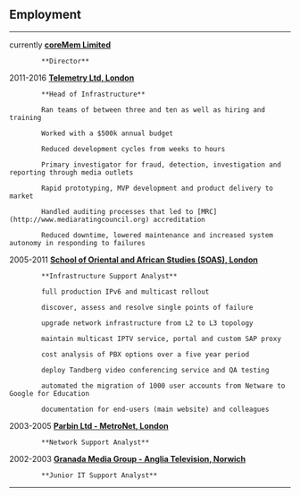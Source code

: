 ## Employment

----------- ------------------------------------------------------------------
currently   **[coreMem Limited](https://coremem.com)**

            **Director**

2011-2016   **[Telemetry Ltd, London](https://telemetry.com)**

            **Head of Infrastructure**

            Ran teams of between three and ten as well as hiring and training

            Worked with a $500k annual budget

            Reduced development cycles from weeks to hours

            Primary investigator for fraud, detection, investigation and reporting through media outlets

            Rapid prototyping, MVP development and product delivery to market

            Handled auditing processes that led to [MRC](http://www.mediaratingcouncil.org) accreditation

            Reduced downtime, lowered maintenance and increased system autonomy in responding to failures

2005-2011   **[School of Oriental and African Studies (SOAS), London](https://www.soas.ac.uk)**

            **Infrastructure Support Analyst**
 
            full production IPv6 and multicast rollout

            discover, assess and resolve single points of failure

            upgrade network infrastructure from L2 to L3 topology

            maintain multicast IPTV service, portal and custom SAP proxy

            cost analysis of PBX options over a five year period

            deploy Tandberg video conferencing service and QA testing

            automated the migration of 1000 user accounts from Netware to Google for Education

            documentation for end-users (main website) and colleagues

2003-2005   **[Parbin Ltd - MetroNet, London](http://www.metronet.co.uk)**

            **Network Support Analyst**

2002-2003   **[Granada Media Group - Anglia Television, Norwich](https://en.wikipedia.org/wiki/Granada_plc)**

            **Junior IT Support Analyst**
----------- ------------------------------------------------------------------


